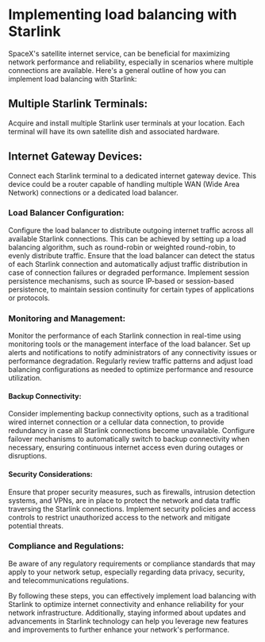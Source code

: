 # Implementing load balancing with Starlink

SpaceX's satellite internet service, can be beneficial for maximizing network performance and reliability, especially in scenarios where multiple connections are available. Here's a general outline of how you can implement load balancing with Starlink:

## Multiple Starlink Terminals: 

Acquire and install multiple Starlink user terminals at your location. Each terminal will have its own satellite dish and associated hardware.

## Internet Gateway Devices: 

Connect each Starlink terminal to a dedicated internet gateway device. This device could be a router capable of handling multiple WAN (Wide Area Network) connections or a dedicated load balancer.

### Load Balancer Configuration:
Configure the load balancer to distribute outgoing internet traffic across all available Starlink connections. This can be achieved by setting up a load balancing algorithm, such as round-robin or weighted round-robin, to evenly distribute traffic.
Ensure that the load balancer can detect the status of each Starlink connection and automatically adjust traffic distribution in case of connection failures or degraded performance.
Implement session persistence mechanisms, such as source IP-based or session-based persistence, to maintain session continuity for certain types of applications or protocols.

### Monitoring and Management:

Monitor the performance of each Starlink connection in real-time using monitoring tools or the management interface of the load balancer.
Set up alerts and notifications to notify administrators of any connectivity issues or performance degradation.
Regularly review traffic patterns and adjust load balancing configurations as needed to optimize performance and resource utilization.

#### Backup Connectivity:

Consider implementing backup connectivity options, such as a traditional wired internet connection or a cellular data connection, to provide redundancy in case all Starlink connections become unavailable.
Configure failover mechanisms to automatically switch to backup connectivity when necessary, ensuring continuous internet access even during outages or disruptions.

#### Security Considerations:

Ensure that proper security measures, such as firewalls, intrusion detection systems, and VPNs, are in place to protect the network and data traffic traversing the Starlink connections.
Implement security policies and access controls to restrict unauthorized access to the network and mitigate potential threats.

### Compliance and Regulations:

Be aware of any regulatory requirements or compliance standards that may apply to your network setup, especially regarding data privacy, security, and telecommunications regulations.

By following these steps, you can effectively implement load balancing with Starlink to optimize internet connectivity and enhance reliability for your network infrastructure. Additionally, staying informed about updates and advancements in Starlink technology can help you leverage new features and improvements to further enhance your network's performance.